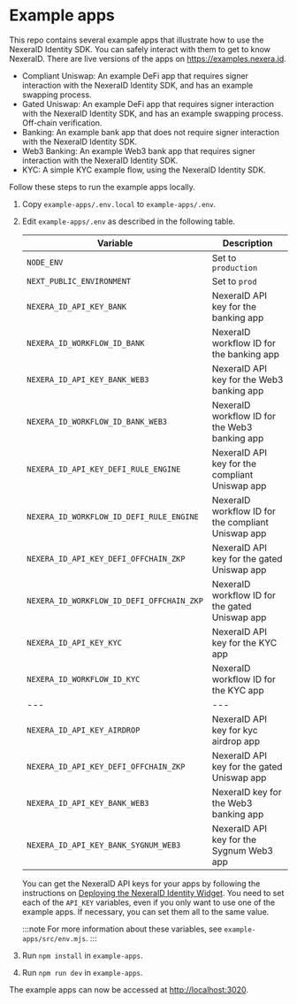 # Example apps

This repo contains several example apps that illustrate how to use the NexeraID Identity SDK. You can safely interact with them to get to know NexeraID. There are live versions of the apps on <https://examples.nexera.id>.

- Compliant Uniswap: An example DeFi app that requires signer interaction with the NexeraID Identity SDK, and has an example swapping process.
- Gated Uniswap: An example DeFi app that requires signer interaction with the NexeraID Identity SDK, and has an example swapping process. Off-chain verification.
- Banking: An example bank app that does not require signer interaction with the NexeraID Identity SDK.
- Web3 Banking: An example Web3 bank app that requires signer interaction with the NexeraID Identity SDK.
- KYC: A simple KYC example flow, using the NexeraID Identity SDK.

Follow these steps to run the example apps locally.

1. Copy `example-apps/.env.local` to `example-apps/.env`.

2. Edit `example-apps/.env` as described in the following table.

   | Variable                                  | Description                                        |
   | ----------------------------------------- | -------------------------------------------------- |
   | `NODE_ENV`                                | Set to `production`                                |
   | `NEXT_PUBLIC_ENVIRONMENT`                 | Set to `prod`                                      |
   | `NEXERA_ID_API_KEY_BANK`                  | NexeraID API key for the banking app               |
   | `NEXERA_ID_WORKFLOW_ID_BANK`              | NexeraID workflow ID for the banking app           |
   | `NEXERA_ID_API_KEY_BANK_WEB3`             | NexeraID API key for the Web3 banking app          |
   | `NEXERA_ID_WORKFLOW_ID_BANK_WEB3`         | NexeraID workflow ID for the Web3 banking app      |
   | `NEXERA_ID_API_KEY_DEFI_RULE_ENGINE`      | NexeraID API key for the compliant Uniswap app     |
   | `NEXERA_ID_WORKFLOW_ID_DEFI_RULE_ENGINE`  | NexeraID workflow ID for the compliant Uniswap app |
   | `NEXERA_ID_API_KEY_DEFI_OFFCHAIN_ZKP`     | NexeraID API key for the gated Uniswap app         |
   | `NEXERA_ID_WORKFLOW_ID_DEFI_OFFCHAIN_ZKP` | NexeraID workflow ID for the gated Uniswap app     |
   | `NEXERA_ID_API_KEY_KYC`                   | NexeraID API key for the KYC app                   |
   | `NEXERA_ID_WORKFLOW_ID_KYC`               | NexeraID workflow ID for the KYC app               |
   | ---                                       | ---                                                |
   | `NEXERA_ID_API_KEY_AIRDROP`               | NexeraID API key for kyc airdrop app               |
   | `NEXERA_ID_API_KEY_DEFI_OFFCHAIN_ZKP`     | NexeraID API key for the gated Uniswap app         |
   | `NEXERA_ID_API_KEY_BANK_WEB3`             | NexeraID key for the Web3 banking app              |
   | `NEXERA_ID_API_KEY_BANK_SYGNUM_WEB3`      | NexeraID API key for the Sygnum Web3 app           |

   You can get the NexeraID API keys for your apps by following the instructions on [Deploying the NexeraID Identity Widget](../using/setup/application.md#deploying-the-nexeraid-identity-widget). You need to set each of the `API_KEY` variables, even if you only want to use one of the example apps. If necessary, you can set them all to the same value.

   :::note
   For more information about these variables, see `example-apps/src/env.mjs`.
   :::

3. Run `npm install` in `example-apps`.

4. Run `npm run dev` in `example-apps`.

The example apps can now be accessed at <http://localhost:3020>.
